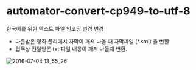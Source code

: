 # automator-convert-cp949-to-utf-8

한국어를 위한 텍스트 파일 인코딩 변경 변경

- 다운받은 영화 플리에시 자막이 깨져 나올 때 자막파일 (*.smi) 을 변환
- 업무상 전달받은 txt 파일 내용이 깨져 나올때 변환.

![2016-07-04 13_55_26](https://cloud.githubusercontent.com/assets/641966/16551170/da5561f0-41ef-11e6-9c01-eb5840c08065.gif)
